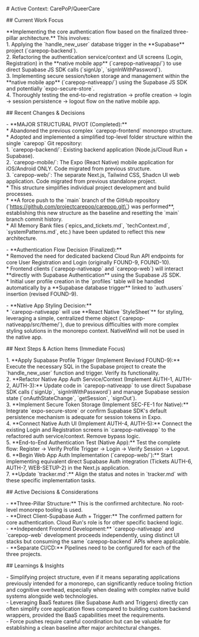 \# Active Context: CarePoP/QueerCare

\#\# Current Work Focus

\*\*Implementing the core authentication flow based on the finalized three-pillar architecture.\*\* This involves:  
1\.  Applying the \`handle\_new\_user\` database trigger in the \*\*Supabase\*\* project (\`carepop-backend\`).  
2\.  Refactoring the authentication service/context and UI screens (Login, Registration) in the \*\*native mobile app\*\* (\`carepop-nativeapp/\`) to use direct Supabase JS SDK calls (\`signUp\`, \`signInWithPassword\`).  
3\.  Implementing secure session/token storage and management within the \*\*native mobile app\*\* (\`carepop-nativeapp/\`) using the Supabase JS SDK and potentially \`expo-secure-store\`.  
4\.  Thoroughly testing the end-to-end registration \-\> profile creation \-\> login \-\> session persistence \-\> logout flow on the native mobile app.

\#\# Recent Changes & Decisions

\-   \*\*MAJOR STRUCTURAL PIVOT (Completed):\*\*  
    \*   Abandoned the previous complex \`carepop-frontend\` monorepo structure.  
    \*   Adopted and implemented a simplified top-level folder structure within the single \`carepop\` Git repository:  
        1\.  \`carepop-backend/\`: Existing backend application (Node.js/Cloud Run \+ Supabase).  
        2\.  \`carepop-mobile/\`: The Expo (React Native) mobile application for iOS/Android ONLY. Code migrated from previous structure.  
        3\.  \`carepop-web/\`: The separate Next.js, Tailwind CSS, Shadcn UI web application. Code migrated from previous standalone project.  
    \*   This structure simplifies individual project development and build processes.  
    \*   \*\*A force push to the \`main\` branch of the GitHub repository (\`https://github.com/projectcarepop/carepop.git\`) was performed\*\*, establishing this new structure as the baseline and resetting the \`main\` branch commit history.  
    \*   All Memory Bank files (\`epics\_and\_tickets.md\`, \`techContext.md\`, \`systemPatterns.md\`, etc.) have been updated to reflect this new architecture.

\-   \*\*Authentication Flow Decision (Finalized):\*\*  
    \*   Removed the need for dedicated backend Cloud Run API endpoints for core User Registration and Login (originally FOUND-9, FOUND-10).  
    \*   Frontend clients (\`carepop-nativeapp\` and \`carepop-web\`) will interact \*\*directly with Supabase Authentication\*\* using the Supabase JS SDK.  
    \*   Initial user profile creation in the \`profiles\` table will be handled automatically by a \*\*Supabase database trigger\*\* linked to \`auth.users\` insertion (revised FOUND-9).

\-   \*\*Native App Styling Decision:\*\*  
    \*   \`carepop-nativeapp\` will use \*\*React Native \`StyleSheet\`\*\* for styling, leveraging a simple, centralized theme object (\`carepop-nativeapp/src/theme/\`), due to previous difficulties with more complex styling solutions in the monorepo context. NativeWind will not be used in the native app.

\#\# Next Steps & Action Items (Immediate Focus)

1\.  \*\*Apply Supabase Profile Trigger (Implement Revised FOUND-9):\*\* Execute the necessary SQL in the Supabase project to create the \`handle\_new\_user\` function and trigger. Verify its functionality.  
2\.  \*\*Refactor Native App Auth Service/Context (Implement AUTH-1, AUTH-2, AUTH-3):\*\* Update code in \`carepop-nativeapp\` to use direct Supabase SDK calls (\`signUp\`, \`signInWithPassword\`) and manage Supabase session state (\`onAuthStateChange\`, \`getSession\`, \`signOut\`).  
3\.  \*\*Implement Secure Token Storage (Implement SEC-FE-1 for Native):\*\* Integrate \`expo-secure-store\` or confirm Supabase SDK's default persistence mechanism is adequate for session tokens in Expo.  
4\.  \*\*Connect Native Auth UI (Implement AUTH-4, AUTH-5):\*\* Connect the existing Login and Registration screens in \`carepop-nativeapp\` to the refactored auth service/context. Remove bypass logic.  
5\.  \*\*End-to-End Authentication Test (Native App):\*\* Test the complete flow: Register \-\> Verify Profile Trigger \-\> Login \-\> Verify Session \-\> Logout.  
6\.  \*\*Begin Web App Auth Implementation (\`carepop-web/\`):\*\* Start implementing equivalent direct Supabase Auth integration (Tickets AUTH-6, AUTH-7, WEB-SETUP-2) in the Next.js application.  
7\.  \*\*Update \`tracker.md\`:\*\* Align the status and notes in \`tracker.md\` with these specific implementation tasks.

\#\# Active Decisions & Considerations

\-   \*\*Three-Pillar Structure:\*\* This is the confirmed architecture. No root-level monorepo tooling is used.  
\-   \*\*Direct Client-Supabase Auth \+ Trigger:\*\* The confirmed pattern for core authentication. Cloud Run's role is for other specific backend logic.  
\-   \*\*Independent Frontend Development:\*\* \`carepop-nativeapp\` and \`carepop-web\` development proceeds independently, using distinct UI stacks but consuming the same \`carepop-backend\` APIs where applicable.  
\-   \*\*Separate CI/CD:\*\* Pipelines need to be configured for each of the three projects.

\#\# Learnings & Insights

\-   Simplifying project structure, even if it means separating applications previously intended for a monorepo, can significantly reduce tooling friction and cognitive overhead, especially when dealing with complex native build systems alongside web technologies.  
\-   Leveraging BaaS features (like Supabase Auth and Triggers) directly can often simplify core application flows compared to building custom backend wrappers, provided the BaaS capabilities meet the requirements.  
\-   Force pushes require careful coordination but can be valuable for establishing a clean baseline after major architectural changes.

